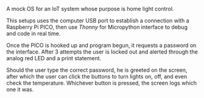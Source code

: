 A mock OS for an IoT system whose purpose is home light control.

This setups uses the computer USB port to establish a connection with a Raspberry Pi PICO, then use <i>Thonny</i> for Micropython interface to debug and code in real time.

Once the PICO is hooked up and program begun, it requests a password on the interface. After 3 attempts the user is locked out and alerted through the analog red LED and a print statement.

Should the user type the correct password, he is greeted on the screen, after which the user can click the buttons to turn lights on, off, and even check the temperature. Whichever button is pressed, the screen logs which one it was.

